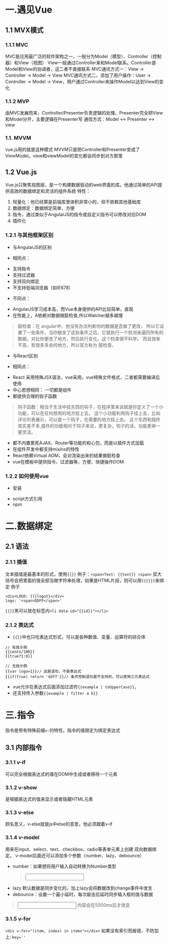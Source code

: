 # 一.遇见Vue
## 1.1 MVX模式
### 1.1.1 MVC
  MVC是应用最广泛的软件架构之一，一般分为Model（模型）、Controller（控制器）和View（视图）
  View一般通过Controller来和Model联系。Controller是Model和View的协调者，这二者不直接联系
  MVC通讯方式一：View -> Controller -> Model -> View
  MVC通讯方式二，添加了用户操作：User -> Controller -> Model -> View，用户通过Controller来操作Model以达到View的变化
### 1.1.2 MVP
  由MVC发展而来，Controller/Presenter负责逻辑的处理。Presenter完全把View和Model分开，主要逻辑在Presenter写
  通信方式：Model <-> Presenter <-> view
### 1.1. MVVM
vue.js用的就是这种模式
MVVM只是把Controller和Presenter变成了ViewModel。view和viewModel的变化都会同步到对方那里

## 1.2 Vue.js
Vue.js只聚焦视图层，是一个构建数据驱动的web界面的库。他通过简单的API提供高效的数据绑定和灵活的组件系统
特性：
1. 轻量化：他已经算是前端库里体积非常小的，但不依赖其他基础库
2. 数据绑定：数据绑定简单、方便
3. 指令，通过类似于AngularJS的指令或自定义指令可以修改对应DOM
4. 插件化

### 1.2.1 与其他框架区别

* 与AngularJS的区别
 + 相同点：
  - 支持指令
  - 支持过滤器
  - 支持双向绑定
  - 不支持低端浏览器（如IE678）
 + 不同点：
  - AngularJS学习成本高，而Vue本身提供的API比较简单，直观
  - 在性能上，A依赖对数据做脏检查,所以Watcher越多越慢
   > 脏检查：在 angular中，他没有办法判断你的数据是否做了更改， 
   > 所以它设置了一些条件，当你触发了这些条件之后，它就执行一个检测来遍历所有的数据，对比你更改了地方，然后执行变化。这个检查很不科学。
   > 而且效率不高，有很多多余的地方，所以官方称为 脏检查。
* 与React区别
 + 相同点：
  - React 采用特殊JSX语法，vue采用。vue特殊文件格式，二者都需要编译后使用
  - 中心思想相同： 一切都是组件
  - 都提供合理的钩子函数
   > 钩子函数：相当于生活中挂东西的钩子，在程序里来说就是你定义了一个小功能，可以在任何想用的地方挂上去。
   > 这个小功能利用钩子挂上去，比如评论列表展示，可以是一个钩子，在需要的地方挂上去。
   > 这个东西和插件其实差不多,插件的功能相对于钩子来说，更复杂，钩子的话，功能更单一更灵活。
  - 都不内置累死AJAX、Router等功能的和心包，而是以插件方式加载
  - 在组件开发中都支持mixins的特性
  - React依赖Virtual AOM，会对渲染出来的结果做脏检查
  - vue在模板中提供指令、过滤器等，方便、快捷操作DOM
  
### 1.2.2 如何使用vue
* 安装
 + script方式引用
 + npm
 
# 二.数据绑定 
## 2.1 语法
### 2.1.1 插值
  文本插值是最基本的形式，使用`{{}}`
例子：`<span>Text: {{text}} <span>`
  双大括号会把里面的值全部当做字符串处理，如果是HTML片段，则可以用`{{{}}}`来绑定
  例子
  ```
  <div>LOGO: {{{logo}}</div>
  logo: '<span>DDFF</span>'
  ```
   `{{}}`黑可以放在标签内`<li data-id="{{id}}"></li>`

### 2.1.2 表达式
  * `{{}}`中也只吃表达式形式，可以是各种数值、变量、运算符的综合体
  ```
  // 有效示例
  {{cents/100}}
  {{true?1:0}}
  
  // 无效示例
  {{var logo=1}}// 这是语句，不是表达式
  {{if(true) return 'ddff'}}// 条件控制语句是不支持的，可以使用三元表达式
  ```
  * vue允许在表达式后面添加过滤符`{{example | toUpperCase}}`，
  * 还支持传入参数`{{example | filter a b}}`
  
# 三.指令
  指令是带有特殊前缀`v-`的特性。指令的值限定为绑定表达式

## 3.1 内部指令  
### 3.1.1 v-if
  可以完全根据表达式的值在DOM中生成或者移除一个元素

### 3.1.2 v-show
  是根据表达式的值来显示或者隐藏HTML元素
  
### 3.1.3 v-else
  顾名思义，v-else就是js中else的意思，他必须跟着v-if

### 3.1.4 v-model
  用来在input、select、text、checkbox、radio等表单元素上创建
双向数据绑定。
  v-model后面还可以添加多个参数（number、lazy、debounce）
  * number：如果想将用户输入自动转换为Number类型
    > <input type="text" v-model="msg" number>
  * lazy 默认数据是同步变化的，加上lazy会将数据改到change事件中发生
  * debounce：设置一个最小延时，每次敲击后延时同步输入框的值与数据
   > <input type="text" v-model="msg" debounce="5000">
   > 内容会在5000ms后才改变
  
### 3.1.5 v-for
`<div v-for="(item, index) in items"></div>`
如果没有索引而报错，不防加上`:key=''`